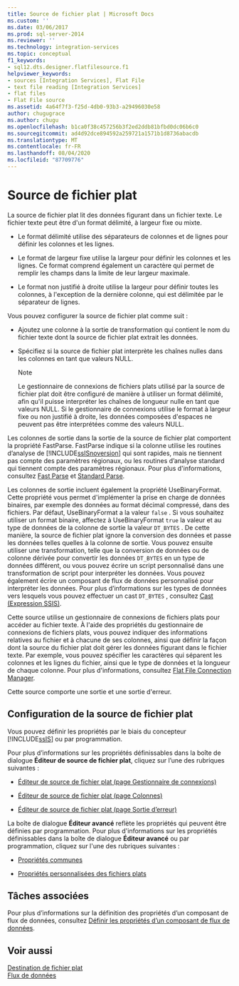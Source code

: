 ```yaml
---
title: Source de fichier plat | Microsoft Docs
ms.custom: ''
ms.date: 03/06/2017
ms.prod: sql-server-2014
ms.reviewer: ''
ms.technology: integration-services
ms.topic: conceptual
f1_keywords:
- sql12.dts.designer.flatfilesource.f1
helpviewer_keywords:
- sources [Integration Services], Flat File
- text file reading [Integration Services]
- flat files
- Flat File source
ms.assetid: 4a64f7f3-f25d-4db0-93b3-a29496030e58
author: chugugrace
ms.author: chugu
ms.openlocfilehash: b1ca0f38c457256b3f2ed2ddb81bfbd0dc06b6c0
ms.sourcegitcommit: ad4d92dce894592a259721a1571b1d8736abacdb
ms.translationtype: MT
ms.contentlocale: fr-FR
ms.lasthandoff: 08/04/2020
ms.locfileid: "87709776"
---
```

# <a name="flat-file-source"></a>Source de fichier plat
  La source de fichier plat lit des données figurant dans un fichier texte. Le fichier texte peut être d'un format délimité, à largeur fixe ou mixte.  
  
-   Le format délimité utilise des séparateurs de colonnes et de lignes pour définir les colonnes et les lignes.  
  
-   Le format de largeur fixe utilise la largeur pour définir les colonnes et les lignes. Ce format comprend également un caractère qui permet de remplir les champs dans la limite de leur largeur maximale.  
  
-   Le format non justifié à droite utilise la largeur pour définir toutes les colonnes, à l'exception de la dernière colonne, qui est délimitée par le séparateur de lignes.  
  
 Vous pouvez configurer la source de fichier plat comme suit :  
  
-   Ajoutez une colonne à la sortie de transformation qui contient le nom du fichier texte dont la source de fichier plat extrait les données.  
  
-   Spécifiez si la source de fichier plat interprète les chaînes nulles dans les colonnes en tant que valeurs NULL.  
  
    > [!NOTE]  
    >  Le gestionnaire de connexions de fichiers plats utilisé par la source de fichier plat doit être configuré de manière à utiliser un format délimité, afin qu'il puisse interpréter les chaînes de longueur nulle en tant que valeurs NULL. Si le gestionnaire de connexions utilise le format à largeur fixe ou non justifié à droite, les données composées d'espaces ne peuvent pas être interprétées comme des valeurs NULL.  
  
 Les colonnes de sortie dans la sortie de la source de fichier plat comportent la propriété FastParse. FastParse indique si la colonne utilise les routines d’analyse de [!INCLUDE[ssISnoversion](../../includes/ssisnoversion-md.md)] qui sont rapides, mais ne tiennent pas compte des paramètres régionaux, ou les routines d’analyse standard qui tiennent compte des paramètres régionaux. Pour plus d'informations, consultez [Fast Parse](../fast-parse.md) et [Standard Parse](../standard-parse.md).  
  
 Les colonnes de sortie incluent également la propriété UseBinaryFormat. Cette propriété vous permet d'implémenter la prise en charge de données binaires, par exemple des données au format décimal compressé, dans des fichiers. Par défaut, UseBinaryFormat a la valeur `false` . Si vous souhaitez utiliser un format binaire, affectez à UseBinaryFormat `true` la valeur et au type de données de la colonne de sortie la valeur `DT_BYTES` . De cette manière, la source de fichier plat ignore la conversion des données et passe les données telles quelles à la colonne de sortie. Vous pouvez ensuite utiliser une transformation, telle que la conversion de données ou de colonne dérivée pour convertir les données `DT_BYTES` en un type de données différent, ou vous pouvez écrire un script personnalisé dans une transformation de script pour interpréter les données. Vous pouvez également écrire un composant de flux de données personnalisé pour interpréter les données. Pour plus d’informations sur les types de données vers lesquels vous pouvez effectuer un cast `DT_BYTES` , consultez [Cast &#40;Expression SSIS&#41;](../expressions/cast-ssis-expression.md).  
  
 Cette source utilise un gestionnaire de connexions de fichiers plats pour accéder au fichier texte. À l'aide des propriétés du gestionnaire de connexions de fichiers plats, vous pouvez indiquer des informations relatives au fichier et à chacune de ses colonnes, ainsi que définir la façon dont la source du fichier plat doit gérer les données figurant dans le fichier texte. Par exemple, vous pouvez spécifier les caractères qui séparent les colonnes et les lignes du fichier, ainsi que le type de données et la longueur de chaque colonne. Pour plus d'informations, consultez [Flat File Connection Manager](../connection-manager/file-connection-manager.md).  
  
 Cette source comporte une sortie et une sortie d'erreur.  
  
## <a name="configuration-of-the-flat-file-source"></a>Configuration de la source de fichier plat  
 Vous pouvez définir les propriétés par le biais du concepteur [!INCLUDE[ssIS](../../includes/ssis-md.md)] ou par programmation.  
  
 Pour plus d’informations sur les propriétés définissables dans la boîte de dialogue **Éditeur de source de fichier plat**, cliquez sur l’une des rubriques suivantes :  
  
-   [Éditeur de source de fichier plat &#40;page Gestionnaire de connexions&#41;](../flat-file-source-editor-connection-manager-page.md)  
  
-   [Éditeur de source de fichier plat &#40;page Colonnes&#41;](../flat-file-source-editor-columns-page.md)  
  
-   [Éditeur de source de fichier plat &#40;page Sortie d’erreur&#41;](../flat-file-source-editor-error-output-page.md)  
  
 La boîte de dialogue **Éditeur avancé** reflète les propriétés qui peuvent être définies par programmation. Pour plus d'informations sur les propriétés définissables dans la boîte de dialogue **Éditeur avancé** ou par programmation, cliquez sur l'une des rubriques suivantes :  
  
-   [Propriétés communes](../common-properties.md)  
  
-   [Propriétés personnalisées des fichiers plats](flat-file-custom-properties.md)  
  
## <a name="related-tasks"></a>Tâches associées  
 Pour plus d’informations sur la définition des propriétés d’un composant de flux de données, consultez [Définir les propriétés d’un composant de flux de données](set-the-properties-of-a-data-flow-component.md).  
  
## <a name="see-also"></a>Voir aussi  
 [Destination de fichier plat](flat-file-destination.md)   
 [Flux de données](data-flow.md)  
  
  
